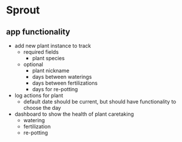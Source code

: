 # Sprout

## app functionality
* add new plant instance to track
    * required fields
        * plant species
    * optional
        * plant nickname
        * days between waterings
        * days between fertilizations
        * days for re-potting
* log actions for plant
    * default date should be current, but should have functionality to choose the day
* dashboard to show the health of plant caretaking
    * watering
    * fertilization
    * re-potting
